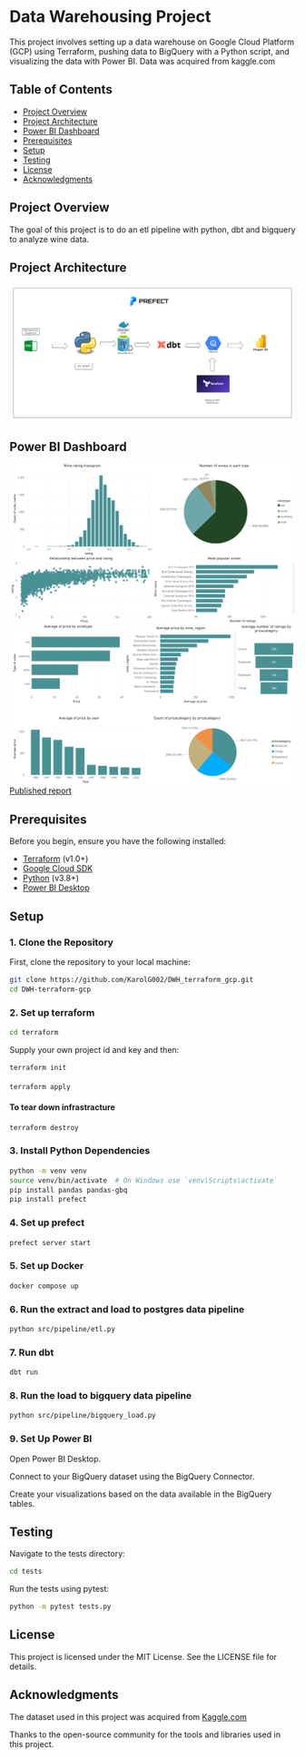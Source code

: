 # Data Warehousing Project

This project involves setting up a data warehouse on Google Cloud Platform (GCP) using Terraform, pushing data to BigQuery with a Python script, and visualizing the data with Power BI. Data was acquired from kaggle.com

## Table of Contents

- [Project Overview](#project-overview)
- [Project Architecture](#project-architecture)
- [Power BI Dashboard](#power-bi-dashboard)
- [Prerequisites](#prerequisites)
- [Setup](#setup)
- [Testing](#testing)
- [License](#license)
- [Acknowledgments](#acknowledgments)
## Project Overview

The goal of this project is to do an etl pipeline with python, dbt and bigquery to analyze wine data.

## Project Architecture

![Project architecture](images/Architecture.png "Architecture diagram")

## Power BI Dashboard
![Power BI Dashboard](images/Dashboard_1.PNG "Power BI Dashboard_1")
![Power BI Dashboard](images/Dashboard_2.PNG "Power BI Dashboard_2")
[Published report](https://app.powerbi.com/view?r=eyJrIjoiNTE1MmM2MTctZjFkYS00MGU1LWE2ZDgtNDViOGJjYzZiNTU1IiwidCI6IjFlMTdlYjI0LWE0N2YtNGFmMC1iNTA0LTA2MzljZDI4ZjYwNyIsImMiOjF9&pageName=8a4e701b408789514fdb)

## Prerequisites

Before you begin, ensure you have the following installed:

- [Terraform](https://www.terraform.io/downloads.html) (v1.0+)
- [Google Cloud SDK](https://cloud.google.com/sdk/docs/install)
- [Python](https://www.python.org/downloads/) (v3.8+)
- [Power BI Desktop](https://powerbi.microsoft.com/desktop/)

## Setup

### 1. Clone the Repository

First, clone the repository to your local machine:
```bash
git clone https://github.com/KarolG002/DWH_terraform_gcp.git
cd DWH-terraform-gcp
```

### 2. Set up terraform
```bash
cd terraform
```
Supply your own project id and key and then:
```bash
terraform init

terraform apply
```

#### To tear down infrastracture
```bash
terraform destroy
```

### 3. Install Python Dependencies
```bash
python -m venv venv
source venv/bin/activate  # On Windows use `venv\Scripts\activate`
pip install pandas pandas-gbq
pip install prefect

```
### 4. Set up prefect
```bash
prefect server start
```

### 5. Set up Docker
```bash
docker compose up
```

### 6. Run the extract and load to postgres data pipeline 
```bash
python src/pipeline/etl.py
```

### 7. Run dbt
```bash
dbt run
```

### 8. Run the load to bigquery data pipeline
```bash
python src/pipeline/bigquery_load.py
```
### 9. Set Up Power BI
Open Power BI Desktop.

Connect to your BigQuery dataset using the BigQuery Connector.

Create your visualizations based on the data available in the BigQuery tables.

## Testing
Navigate to the tests directory:

```bash
cd tests
```

Run the tests using pytest:
```bash
python -m pytest tests.py
```
## License
This project is licensed under the MIT License. See the LICENSE file for details.

## Acknowledgments

The dataset used in this project was acquired from [Kaggle.com](https://www.kaggle.com/datasets/budnyak/wine-rating-and-price)

Thanks to the open-source community for the tools and libraries used in this project.